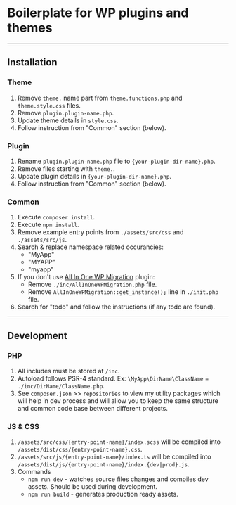 # Boilerplate for WP plugins and themes

---

## Installation

### Theme
1. Remove `theme.` name part from `theme.functions.php` and `theme.style.css` files.
2. Remove `plugin.plugin-name.php`.
3. Update theme details in `style.css`.
4. Follow instruction from "Common" section (below).

### Plugin
1. Rename `plugin.plugin-name.php` file to `{your-plugin-dir-name}.php`.
2. Remove files starting with `theme.`.
3. Update plugin details in `{your-plugin-dir-name}.php`.
4. Follow instruction from "Common" section (below).

### Common
1. Execute `composer install`.
2. Execute `npm install`.
3. Remove example entry points from `./assets/src/css` and `./assets/src/js`.
4. Search & replace namespace related occurancies:
    * "MyApp"
    * "MYAPP"
    * "myapp"
5. If you don't use [All In One WP Migration](https://wordpress.org/plugins/all-in-one-wp-migration/) plugin:
    * Remove `./inc/AllInOneWPMigration.php` file.
    * Remove `AllInOneWPMigration::get_instance();` line in `./init.php` file.
6. Search for "todo" and follow the instructions (if any todo are found).

---

## Development

### PHP
1. All includes must be stored at `/inc`.
2. Autoload follows PSR-4 standard. Ex: `\MyApp\DirName\ClassName` = `./inc/DirName/ClassName.php`.
3. See `composer.json` >> `repositories` to view my utility packages which will help in dev process and will allow you to keep the same structure and common code base between different projects.

### JS & CSS
1. `/assets/src/css/{entry-point-name}/index.scss` will be compiled into `/assets/dist/css/{entry-point-name}.css`.
2. `/assets/src/js/{entry-point-name}/index.ts` will be compiled into `/assets/dist/js/{entry-point-name}/index.{dev|prod}.js`.
3. Commands
    * `npm run dev` - watches source files changes and compiles dev assets. Should be used during development.
    * `npm run build` - generates production ready assets.